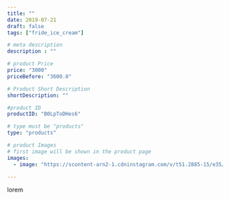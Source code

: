 ```yaml
---
title: ""
date: 2019-07-21
draft: false
tags: ["fride_ice_cream"]

# meta description
description : ""

# product Price
price: "3000"
priceBefore: "3600.0"

# Product Short Description
shortDescription: ""

#product ID
productID: "B0LpToDHes6"

# type must be "products"
type: "products"

# product Images
# first image will be shown in the product page
images:
  - image: "https://scontent-arn2-1.cdninstagram.com/v/t51.2885-15/e35/66617760_775994876129254_896699970035177415_n.jpg?se=7&tp=1&_nc_ht=scontent-arn2-1.cdninstagram.com&_nc_cat=110&_nc_ohc=mCLm1xYtvIYAX_H01PV&ccb=7-4&oh=d365354bcc5290fb60dfdd6699226be6&oe=6082F6DE&ig_cache_key=MjA5Mjk0ODEyMDQyMjcwNTk3OA%3D%3D.2-ccb7-4"

---
```

lorem
